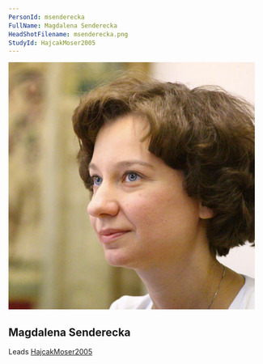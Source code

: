 ```yaml
---
PersonId: msenderecka
FullName: Magdalena Senderecka
HeadShotFilename: msenderecka.png
StudyId: HajcakMoser2005
---
```


![headshot of researcher](/assets/images/headshots/msenderecka.png "Magdalena Senderecka")

## Magdalena Senderecka

Leads [HajcakMoser2005](/replications/HajcakMoser2005)